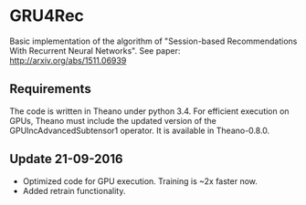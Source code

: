 # GRU4Rec

Basic implementation of the algorithm of "Session-based Recommendations With Recurrent Neural Networks". See paper: http://arxiv.org/abs/1511.06939


## Requirements

The code is written in Theano under python 3.4. For efficient execution on GPUs, Theano must include the updated version of the GPUIncAdvancedSubtensor1 operator. It is available in Theano-0.8.0.


## Update 21-09-2016
- Optimized code for GPU execution. Training is ~2x faster now.
- Added retrain functionality.